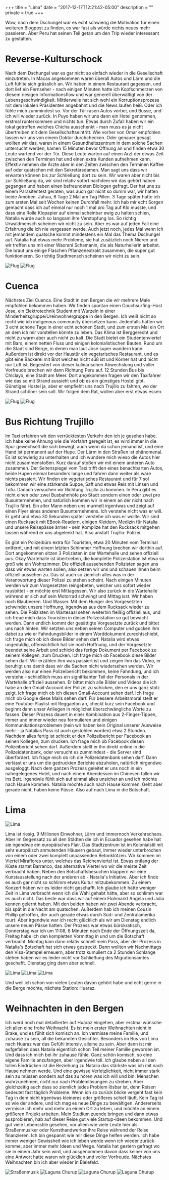 +++
title = "Lima"
date = "2017-12-17T12:21:42-05:00"
description = ""
private = true
+++

Wow, nach dem Dschungel war es echt schwierig die Motivation für einen weiteren Blogpost zu finden, es war fast als würde nichts neues mehr passieren. Aber Peru hat seinen Teil getan um den Trip wieder interessant zu gestalten.

# Reverse-Kulturschock

Nach dem Dschungel war es gar nicht so einfach wieder in die Gesellschaft einzutreten. In Macas angekommen waren überall Autos und Lärm und die Luft fühlte sich grässlich an. Wir haben in einem Restaurant gegessen, und dort lief ein Fernseher - nach einigen Minuten hatte ich Kopfschmerzen von diesem riesigen Informationsflow und war generell überwältigt von der Lebensgeschwindigkeit. Mittlerweile hat sich wohl ein Korruptionsprozess mit dem lokalen Präsidenten angebahnt und die News laufen heiß. Oder ich fühle mich zummindest so. Vor der Tür rasen Autos vorbei, und Busse, und ich will wieder zurück. In Puyo haben wir uns dann ein Hotel genommen, erstmal runterkommen und nichts tun. Etwas durch Zufall haben wir ein lokal getroffen welches Chicha ausschenkt - man muss es ja nicht übertreiben mit dem Gesellschaftseintritt. Wie vorher von Omar empfohlen lassen wir uns von einem Doktor durchchecken. Oder genauer gesagt wollten wir das, waren in einem Gesundheitszentrum in dem solche Sachen untersucht werden, kamen 15 Minuten bevor Öffnung an und finden etwa 30 Leute wartend vor der Tür. Diese Leute warten auf einen Arzt der etwas Zeit zwischen den Terminen hat und einen extra Kunden aufnehmen kann. Effektiv nehmen die Ärzte aber in den Zeiten zwischen den Terminen Kaffee auf oder quatschen mit den Sekretärsdamen. Man sagt uns dass wir erwarten können bis zur Schließung dort zu sein. Wir waren aber nicht bis zur Schließung da, wir sind relativ sofort nachdem wir das gehört haben gegangen und haben einen befreundeten Biologen gefragt. Der hat uns zu einem Parasitentest geraten, was auch gar nicht so dumm war, wir hatten beide Amöben. Juhuu, 6 Tage 2 Mal am Tag Pillen. 3 Tage später hatte ich zum ersten Mal seit Wochen keinen Durchfall mehr. Ich hab mir echt Sorgen gemacht dass ich auf einmal nur noch 1 mal pro Tag auf Klo musste, und dass eine Rolle Klopapier auf einmal scheinbar ewig zu halten schien, Natalia wurde auch so langsam ihre Verstopfung los. So richtig Urwaldmensch scheinen wir nicht zu sein. Aber es war auf jeden Fall eine Erfahrung die ich nie vergessen werde. Auch jetzt noch, jedes Mal wenn ich mit jemandem quatsche kommt mindestens ein Mal das Thema Dschungel auf. Natalia hat etwas mehr Probleme, sie hat zusätzlich noch Nieren und wir treffen uns mit einer Waorani Schamanin, die als Naturheilerin arbeitet. Die braut uns einige Flaschen Pflanzenextrakt zusammen, die super gut funktionieren. So richtig Stadtmensch scheinen wir nicht zu sein. 

![Flug](/travels/peru/wayusentsa-flug.jpg)
![Flug](/travels/peru/puyo-weihnachtsmarkt.jpg)


# Cuenca

Nächstes Ziel Cuenca. Eine Stadt in den Bergen die wir mehrere Male empfohlen bekommen haben. Wir finden spontan einen Couchsurfing-Host Jose, ein Elektrotechnik Student mit Wurzeln in einer Minderheitsgruppe/Ureinwohnergruppe in den Bergen. Ich weiß nicht so recht wie ich indigenous community übersetzen kann. Jedenfalls hatten wir 3 echt schöne Tage in einer echt schönen Stadt, und zum ersten Mal ein Ort an dem ich mir vorstellen könnte zu leben. Das Klima ist Berggerecht und nicht zu warm aber auch nicht zu kalt. Die Stadt bietet ein Studentenviertel mit Bars, einem netten Fluss und einigen kolonialistischen Bauten. Rund um die Stadt sind Berge, in denen man laut Jose super wandern kann. Außerdem ist direkt vor der Haustür ein vegetarisches Restaurant, und es gibt eine Bäckerei mit Brot welches nicht süß ist und Körner hat und nicht nur Luft ist. Begeistert von dieser kulinarischen Abwechslung und voller Vorfreude brechen wir dann Richtung Peru auf. 12 Stunden Bus bis Chiclayo, eine Stadt am Meer. Dort angekommen fragen wir den Taxifahrer wie das so mit Strand aussieht und ob es ein günstiges Hostel gibt. Günstiges Hostel ja, aber er empfiehlt uns nach Trujillo zu fahren, wo der Strand schöner sein soll. Wir folgen dem Rat, wollen aber erst etwas essen.

![Flug](/travels/peru/cusco1.jpg)
![Flug](/travels/peru/cusco2.jpg)


# Bus Richtung Trujillo

Im Taxi erfahren wir den verrücktesten Verkehr den ich je gesehen habe. Ich habe keine Ahnung wie die Vorfahrt geregelt ist, es wird immer in die Spur gewechselt die sich bewegt, auch wenn da schon jemand ist, und eine Hand ist permanent auf der Hupe. Der Lärm in den Straßen ist phänomenal. Es ist schwierig zu unterhalten und ich wundere mich wieso die Autos hier nicht zusammenstoßen. Kurz darauf stoßen wir mit einem anderen Auto zusammen. Der Seitenspiegel vom Taxi trifft den eines benachbarten Autos, beide Hupen einmal besonders lange und fahren dann weiter als wäre nichts passiert. Wir finden ein vegetarisches Restaurant und für 7 sol bekommen wir eine stärkende Suppe, Saft und etwas Reis mit Linsen und Tofu. Danach versuchen wir Richtung Trujillo zu kommen. In Peru gibt es nicht einen oder zwei Busbahnhöfe pro Stadt sondern einen oder zwei pro Busunternehmen, und natürlich kommen wir in einem an der nicht nach Trujillo fährt. Ein alter Mann neben uns murmelt irgentwas und zeigt auf einen Flyer eines anderen Busunternehmens. Ich verstehe nicht was er will. Er geht und etwa 30 Sekunden später verstehe ich was er wollte. Wir sind einen Rucksack mit EBook-Readern, einigen Kleidern, Medizin für Natalia und unsere Reisepässe ärmer - sein Komplize hat den Rucksack mitgehen lassen während er uns abgelenkt hat. Also anstatt Trujillo: Polizei.

Es gibt ein Polizeibüro extra für Touristen, etwa 20 Minuten vom Terminal entfernt, und mit einem letzten Schimmer Hoffnung brechen wir dorthin auf. Dort angekommen sitzen 3 Polizisten in der Wartehalle und sehen offiziell aus. Okay Wartehalle ist übertrieben, die komplette Polizeistation ist etwa so groß wie ein Wohnzimmer. Die offiziell aussehenden Polizisten sagen uns dass wir etwas warten sollen, also setzen wir uns und schauen ihnen beim offiziell aussehen zu. Das ist auch so ziemlich alles was in der Verantwortung dieser Polizei zu stehen scheint. Nach einigen Minuten werden wir zum Vorgesetzten reingebeten, welcher uns sofort wieder rausbittet - er möchte erst Mittagessen. Wir also zurück in die Wartehalle während er sich auf sein Motorrad schwingt und Mittag isst. Wir haben noch Blaubeeren. Und Wasser. Mit dem Hunger des Vorgesetzten schwindet unsere Hoffnung, irgendwas aus dem Rucksack wieder zu sehen. Die Polizisten im Wartesaal sehen weiterhin fleißig offiziell aus, und ich freue mich dass Touristen in dieser Polizeistation so gut bewacht werden. Dann endlich kommt der gesättigte Vorgesetzte zurück und bittet uns nach hinten. Wir setzten uns neben seinen Computer und gucken ihm dabei zu wie er Fahndungsbilder in einem Worddokument zurechtschiebt, ich frage mich ob ich diese Bilder sehen darf. Natalia wird etwas ungeduldig, offensichtlich hat sie noch Hoffnung, und der Vorgesetzte beendet seine Arbeit und schickt das fertige Dokument per Facebook zu seinem Kollegen, zum Drucken. Ich frage mich ob Facebook diese Bilder sehen darf. Wir erzählen ihm was passiert ist und zeigen ihm das Video, er beruhigt uns damit dass wir die Sachen nicht wiedersehen werden. Wir werden also nur einen Polizeibericht bekommen, keine Fahndung, und ich verstehe - schließlich muss ein signifikanter Teil der Personals in der Wartehalle offiziell aussehen. Er bittet mich alle Bilder und Videos die ich habe an den Gmail-Account der Polizei zu schicken, den er uns ganz stolz zeigt. Ich frage mich ob ich diesen Gmail-Account sehen darf. Ich frage mich ob Google diese Mails sehen darf. Für bessere Arbeitsmoral stellt er eine Youtube-Playlist mit Reggaeton an, checkt kurz sein Facebook und beginnt dann unser Anliegen in möglichst überschwängliche Worte zu fassen. Dieser Prozess dauert in einer Kombination aus 2-Finger-Tippen, immer und immer wieder neu formulieren und einigen Kommunikationsproblemen (nein wir haben kein Original unserer Ausweise mehr - ja Natalias Pass ist auch gestohlen worden) etwa 2 Stunden. Nachdem alles fertig ist schickt er den Polizeibericht per Facebook an seinen Kollegen, zum drucken. Ich frage mich ob Facebook diesen Polizeibericht sehen darf. Außerdem stellt er ihn direkt online in die Polizeidatenbank, oder versucht es zummindest - die Server sind überfordert. Ich frage mich ob ich die Polizeidatenbank sehen darf. Dann verlässt er uns um die gedruckten Berichte abzuholen, natürlich nirgendwo ausgeloggt. Nach dem ganzen Prozess geleitet er uns noch in ein nahegelegenes Hotel, und nach einem Abendessen im Chinesen fallen wir ins Bett. Irgendwie fühlt sich auf einmal alles unsicher an und ich möchte nach Hause kommen. Natalia möchte auch nach Hause kommen. Geht aber gerade nicht, haben keine Pässe. Also auf nach Lima in die Botschaft.

# Lima

![Lima](/travels/peru/lima4.jpg)

Lima ist riesig. 9 Millionen Einwohner, Lärm und immernoch Verkehrschaos. Aber im Gegensatz zu all den Städten die ich in Ecuador gesehen habe hat sie irgendwie ein europäisches Flair. Das Stadtzentrum ist im Kolonialstil mit sehr europäisch anmutenden Häusern gebaut, immer wieder unterbrochen von einem oder zwei komplett unpassenden Betonklötzen. Wir kommen im Viertel Miraflores unter, welches das Reichenviertel ist. Etwas entlang der Küste startet Barranco, das alternative Viertel wo wir die meiste Zeit verbracht haben. Neben den Botschaftsbesuchen klappern wir eine Kunstausstellung nach der anderen ab - Natalia's Initiative. Aber ich finde es auch gar nicht so schlimm etwas Kultur mitzubekommen. Zu einem Konzert haben wir es leider nicht geschafft. Ich glaube ich hätte weniger Zeit in Lima verbracht wenn ich die Wahl gehabt hätte, aber so schlimm war es auch nicht. Das beste war dass wir auf einem Flohmarkt Angela und Julia kennen gelernt haben. Mit den beiden haben wir zwei Abende verbracht, bis spät in die Nacht am quatschen. Außerdem hab ich meinen Cousin Phillip getroffen, der auch gerade etwas durch Süd- und Zentralamerika tourt. Aber irgendwie war ich recht glücklich als wir am Dienstag endlich unsere neuen Pässe hatten. Der Prozess war etwas bürokratisch, Donnerstag war ich um 11:08, 8 Minuten nach Ende der Öffnungszeit da, Freitag habe ich den kompletten Vormittag in und um die Botschaft verbracht. Montag kam dann relativ schnell mein Pass, aber der Prozess in Natalia's Botschaft hat sich etwas gestreckt. Dann wollten wir Nachmittags den Visa-Stempel erneuern, aber trotz kumuliert ca 2 Stunden Schlange stehen haben wir es leider nicht vor Schließung des Migrationsamtes geschafft. Dienstag ging dann aber schnell. 

![Lima](/travels/peru/lima1.jpg)
![Lima](/travels/peru/lima2.jpg)
![Lima](/travels/peru/lima3.jpg)


Und weil ich schon von vielen Leuten davon gehört habe und echt gerne in die Berge möchte, nächste Station: Huaraz.

# Weihnachten in den Bergen

Ich werd noch mal detaillierter auf Huaraz eingehen, aber erstmal wünsche ich allen eine frohe Weihnacht. Es ist mein erster Weihnachten nicht in Brake, und es fühlt sich komisch an. Ich vermisse meine Familie, und zuhause zu sein, all die bekannten Gesichter. Besonders im Bus von Lima nach Huaraz war das Gefühl intensiv, alleine zu sein. Aber dann ist mir aufgefallen dass Natalia eigentlich schon Teil meiner Familie geworden ist. Und dass ich mich bei ihr zuhause fühle. Ganz schön komisch, so eine eigene Familie anzufangen, aber irgendwie toll. Ich glaube neben all den tollen Eindrücken ist die Beziehung zu Natalia das stärkste was ich mit nach Hause nehmen werde. Und eine gewisse Verletzlichkeit, nicht immer stark sein zu müssen sondern auf das zu hören was ich will und bin. Menschen wahrzunehmen, nicht nur nach Problemlösungen zu streben. Aber gleichzeitig auch dass so ziemlich jedes Problem lösbar ist, denn Reisen bedeutet fast täglich Probleme. Wenn ich so zurück blicke vergeht fast kein Tag in dem nicht irgentwas kleineres oder größeres schief läuft. Kein Tag ist so wie der andere, und ich mag es neue Dinge zu bewältigen. Andererseits vermisse ich mehr und mehr an einem Ort zu leben, und möchte an einem größeren Projekt arbeiten. Mein Studium zuende bringen und dann etwas ausprobieren, hab auf dieser Reise gut viele Startup-Ideen bekommen. Und gut viele Lebensstile gesehen, vor allem wie viele Leute hier als Straßenmusiker oder Kunsthandwerker ihre Reise während der Reise finanzieren. Ich bin gespannt wie mir diese Dinge helfen werden. Ich habe immer weniger Gewissheit wie ich leben werde wenn ich wieder zurück komme, aber immer mehr Ideen und Wege. Natalia hat gestern gefragt wo sie in einem Jahr sein wird, und ausgenommen davon dass keiner von uns eine Antwort hatte waren wir glücklich und voller Vorfreude. Nächstes Weihnachten bin ich aber wieder in Bielefeld.

![Straßenmusik](/travels/peru/streetmusic.jpg)
![Laguna Churup](/travels/peru/laguna_churup1.jpg)
![Laguna Churup](/travels/peru/laguna_churup2.jpg)
![Laguna Churup](/travels/peru/laguna_churup3.jpg)
